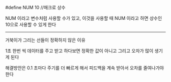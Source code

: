 #define NUM 10
//매크로 상수

NUM 이라고 변수처럼 사용할 수가 있고, 이것을 사용할 때 
NUM 이라고 하면 상수인 10으로 사용할 수 있게 한다


___

거북이가 그리는 선들이 정확하지 않은 이유

1초 한번 씩 데이터를 주고 받고 하다보면 정확한 값이 아니고 
그리고 오차가 많이 생기게 된다

해결방안은 0.1 초마다 주기를 더 빠르게 해서 
피드백을 계속 받아서 오차를 줄여나가야한다
